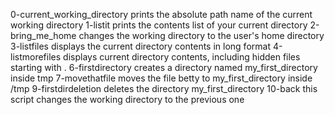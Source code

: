 0-current_working_directory prints the absolute path name of the current working directory
1-listit prints the contents list of your current directory
2-bring_me_home changes the working directory to the user's home directory
3-listfiles displays the current directory contents in long format
4-listmorefiles displays current directory contents, including hidden files starting with .
6-firstdirectory creates a directory named my_first_directory inside tmp
7-movethatfile moves the file betty to my_first_directory inside /tmp
9-firstdirdeletion deletes the directory my_first_directory
10-back this script changes the working directory to the previous one

